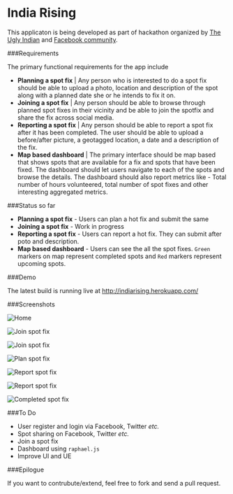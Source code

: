 India Rising
=============

This applicaton is being developed as part of hackathon organized by [The Ugly Indian](http://theuglyindian.com) and [Facebook community](https://www.facebook.com/theugl.yindian). 

###Requirements

The primary functional requirements for the app include
- **Planning a spot fix** | Any person who is interested to do a spot fix should be able to upload a photo, location and description of the spot along with a planned date she or he intends to fix it on.
- **Joining a spot fix** | Any person should be able to browse through planned spot fixes in their vicinity and be able to join the spotfix and share the fix across social media.
- **Reporting a spot fix** | Any person should be able to report a spot fix after it has been completed. The user should be able to upload a before/after picture, a geotagged location, a date and a description of the fix.
- **Map based dashboard** | The primary interface should be map based that shows spots that are available for a fix and spots that have been fixed. The dashboard should let users navigate to each of the spots and browse the details. The dashboard should also report metrics like - Total number of hours volunteered, total number of spot fixes and other interesting aggregated metrics.

###Status so far

- **Planning a spot fix** \- Users can plan a hot fix and submit the same
- **Joining a spot fix** \- Work in progress
- **Reporting a spot fix** \- Users can report a hot fix. They can submit after poto and description.
- **Map based dashboard** \- Users can see the all the spot fixes. `Green` markers on map represent completed spots and `Red` markers represent upcoming spots.

###Demo

The latest build is running live at http://indiarising.herokuapp.com/

###Screenshots

![Home](http://i.imgur.com/2dXWbHX.png)

![Join spot fix](http://i.imgur.com/TnAORB3.png)

![Join spot fix](http://i.imgur.com/jarOsZ9.png)

![Plan spot fix](http://i.imgur.com/Hei2QLA.png)

![Report spot fix](http://i.imgur.com/hybytrj.png)

![Report spot fix](http://i.imgur.com/bGyHKx5.png)

![Completed spot fix](http://i.imgur.com/Bhm9vMp.png)

###To Do

- User register and login via Facebook, Twitter <em>etc.</em>
- Spot sharing on Facebook, Twitter <em>etc.</em>
- Join a spot fix
- Dashboard using `raphael.js`
- Improve UI and UE

###Epilogue

If you want to contrubute/extend, feel free to fork and send a pull request.